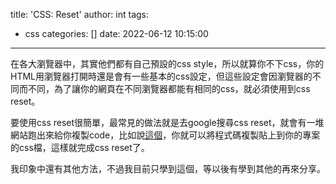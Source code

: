 title: 'CSS: Reset'
author: int
tags:
  - css
categories: []
date: 2022-06-12 10:15:00
---
在各大瀏覽器中，其實他們都有自己預設的css style，所以就算你不下css，你的HTML用瀏覽器打開時還是會有一些基本的css設定，但這些設定會因瀏覽器的不同而不同，為了讓你的網頁在不同瀏覽器都能有相同的css，就必須使用到css reset。

要使用css reset很簡單，最常見的做法就是去google搜尋css reset，就會有一堆網站跑出來給你複製code，比如說[這個](https://meyerweb.com/eric/tools/css/reset/)，你就可以將程式碼複製貼上到你的專案的css檔，這樣就完成css reset了。

我印象中還有其他方法，不過我目前只學到這個，等以後有學到其他的再來分享。